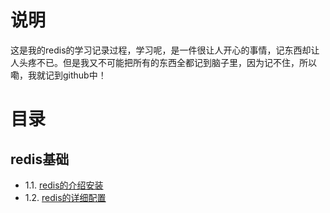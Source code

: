 # 说明
这是我的redis的学习记录过程，学习呢，是一件很让人开心的事情，记东西却让人头疼不已。但是我又不可能把所有的东西全都记到脑子里，因为记不住，所以嘞，我就记到github中！

# 目录
## redis基础

- 1.1. [redis的介绍安装](doc/base/recommend_install.md)
- 1.2. [redis的详细配置](doc/base/detail_conf.md)
